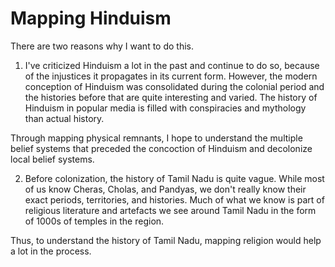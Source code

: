 # Mapping Hinduism

There are two reasons why I want to do this.

1. I've criticized Hinduism a lot in the past and continue to do so, because of the injustices it propagates in its current form. However, the modern conception of Hinduism was consolidated during the colonial period and the histories before that are quite interesting and varied. The history of Hinduism in popular media is filled with conspiracies and mythology than actual history.

Through mapping physical remnants, I hope to understand the multiple belief systems that preceded the concoction of Hinduism and decolonize local belief systems.

2. Before colonization, the history of Tamil Nadu is quite vague. While most of us know Cheras, Cholas, and Pandyas, we don't really know their exact periods, territories, and histories. Much of what we know is part of religious literature and artefacts we see around Tamil Nadu in the form of 1000s of temples in the region.

Thus, to understand the history of Tamil Nadu, mapping religion would help a lot in the process.
